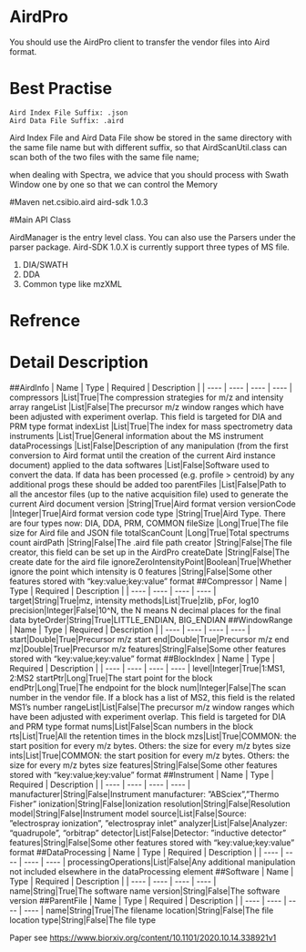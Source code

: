 # AirdPro
  You should use the AirdPro client to transfer the vendor files into Aird format.

# Best Practise
    Aird Index File Suffix: .json
    Aird Data File Suffix: .aird
  Aird Index File and Aird Data File show be stored in the same directory with the same file name but with different suffix, so 
  that AirdScanUtil.class can scan both of the two files with the same file name;
  
  when dealing with Spectra, we advice that you should process with Swath Window one by one so that we can control the Memory
  

#Maven 
    <dependency>
        <groupId>net.csibio.aird</groupId>
        <artifactId>aird-sdk</artifactId>
        <version>1.0.3</version>
    </dependency>
    
#Main API Class 
 
  AirdManager is the entry level class. You can also use the Parsers under the parser package.
  Aird-SDK 1.0.X is currently support three types of MS file.
  1. DIA/SWATH
  2. DDA
  3. Common type like mzXML
  
  
# Refrence
 
# Detail Description
##AirdInfo
|  Name   | Type  | Required | Description |
|  ----  | ----  | ----  | ----  |
compressors	    |List<Compressor>|True|The compression strategies for m/z and intensity array
rangeList	    |List<WindowRange>|False|The precursor m/z window ranges which have been adjusted with experiment overlap. This field is targeted for DIA and PRM type format
indexList	    |List<BlockIndex>|True|The index for mass spectrometry data
instruments	    |List<Instrument>|True|General information about the MS instrument
dataProcessings	|List<DataProcessing>|False|Description of any manipulation (from the first conversion to Aird format until the creation of the current Aird instance document) applied to the data
softwares	    |List<Software>|False|Software used to convert the data. If data has been processed (e.g. profile > centroid) by any additional progs these should be added too
parentFiles	    |List<ParentFile>|False|Path to all the ancestor files (up to the native acquisition file) used to generate the current Aird document
version	        |String|True|Aird format version
versionCode	    |Integer|True|Aird format version code
type	        |String|True|Aird Type. There are four types now: DIA, DDA, PRM, COMMON
fileSize	    |Long|True|The file size for Aird file and JSON file
totalScanCount	|Long|True|Total spectrums count
airdPath	    |String|False|The .aird file path
creator	        |String|False|The file creator, this field can be set up in the AirdPro
createDate	    |String|False|The create date for the aird file
ignoreZeroIntensityPoint|Boolean|True|Whether ignore the point which intensity is 0
features	    |String|False|Some other features stored with “key:value;key:value” format
##Compressor
|  Name   | Type  | Required | Description |
|  ----  | ----  | ----  | ----  |
target|String|True|mz, intensity
methods|List<String>|True|zlib, pFor, log10
precision|Integer|False|10^N, the N means N decimal places for the final data
byteOrder|String|True|LITTLE_ENDIAN, BIG_ENDIAN
##WindowRange
|  Name   | Type  | Required | Description |
|  ----  | ----  | ----  | ----  |
start|Double|True|Precursor m/z start
end|Double|True|Precursor m/z end
mz|Double|True|Precursor m/z
features|String|False|Some other features stored with “key:value;key:value” format
##BlockIndex
|  Name   | Type  | Required | Description |
|  ----  | ----  | ----  | ----  |
level|Integer|True|1:MS1, 2:MS2
startPtr|Long|True|The start point for the block
endPtr|Long|True|The endpoint for the block
num|Integer|False|The scan number in the vendor file. If a block has a list of MS2, this field is the related MS1’s number
rangeList|List<WindowRange>|False|The precursor m/z window ranges which have been adjusted with experiment overlap. This field is targeted for DIA and PRM type format
nums|List<Integer>|False|Scan numbers in the block
rts|List<Float>|True|All the retention times in the block
mzs|List<Long>|True|COMMON: the start position for every m/z bytes. Others: the size for every m/z bytes size
ints|List<Long>|True|COMMON: the start position for every m/z bytes. Others: the size for every m/z bytes size
features|String|False|Some other features stored with “key:value;key:value” format
##Instrument
|  Name   | Type  | Required | Description |
|  ----  | ----  | ----  | ----  |
manufacturer|String|False|Instrument manufacturer: ”ABSciex”,”Thermo Fisher”
ionization|String|False|Ionization
resolution|String|False|Resolution
model|String|False|Instrument model
source|List<String>|False|Source: ”electrospray ionization”, ”electrospray inlet”
analyzer|List<String>|False|Analyzer: “quadrupole”, “orbitrap”
detector|List<String>|False|Detector: ”inductive detector”
features|String|False|Some other features stored with “key:value;key:value” format
##DataProcessing
|  Name   | Type  | Required | Description |
|  ----  | ----  | ----  | ----  |
processingOperations|List<String>|False|Any additional manipulation not included elsewhere in the dataProcessing element
##Software 
|  Name   | Type  | Required | Description |
|  ----  | ----  | ----  | ----  |
name|String|True|The software name
version|String|False|The software version
##ParentFile
|  Name   | Type  | Required | Description |
|  ----  | ----  | ----  | ----  |
name|String|True|The filename
location|String|False|The file location
type|String|False|The file type

Paper see https://www.biorxiv.org/content/10.1101/2020.10.14.338921v1